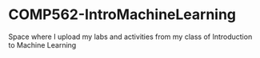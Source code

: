 # COMP562-IntroMachineLearning

Space where I upload my labs and activities from my class of Introduction to Machine Learning 
